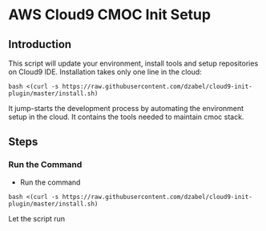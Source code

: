# AWS Cloud9 CMOC Init Setup

## Introduction

  This script will update your environment, install tools and setup repositories on Cloud9 IDE. Installation takes only one line in the cloud:

  `bash <(curl -s https://raw.githubusercontent.com/dzabel/cloud9-init-plugin/master/install.sh)`
  
  It jump-starts the development process by automating the environment setup in the cloud. It contains the tools needed to maintain cmoc stack.

 
## Steps

### Run the Command
- Run the command

`bash <(curl -s https://raw.githubusercontent.com/dzabel/cloud9-init-plugin/master/install.sh)`

Let the script run
